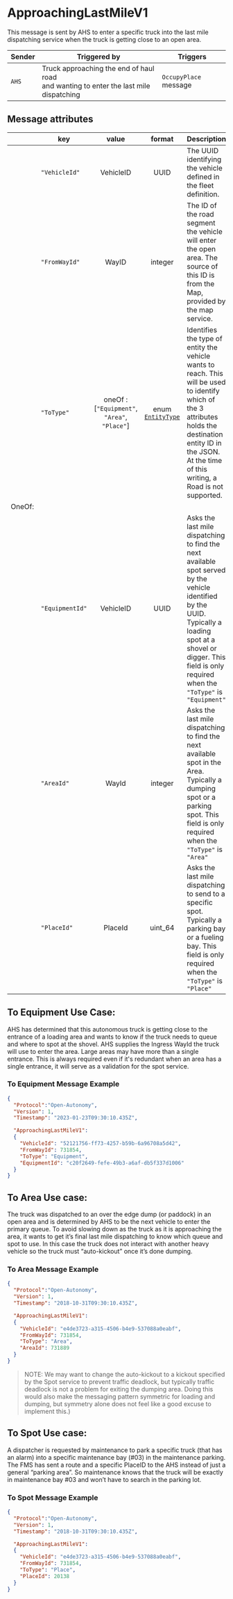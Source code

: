 # ApproachingLastMileV1

This message is sent by AHS to enter a specific truck into the last mile dispatching service when the truck is getting close to an open area.

|Sender| Triggered by | Triggers|
|---|---|---|
|`AHS` | Truck approaching the end of haul road <br>and wanting to enter the last mile dispatching| `OccupyPlace` message|

## Message attributes

||key |value |format | Description|
|---|---|:---:|:---:|---|
|| `"VehicleId"` | VehicleID | UUID | The UUID identifying the vehicle defined in the fleet definition. |
|| ``"FromWayId"`` | WayID | integer | The ID of the road segment the vehicle will enter the open area.  The source of this ID is from the Map, provided by the map service. |
|| ``"ToType"`` |  oneOf : [``"Equipment"``, ``"Area"``, ``"Place"``] | enum [`EntityType`](enum_Place.md#entitytype-enumeration) | Identifies the type of entity the vehicle wants to reach. This will be used to identify which of the 3 attributes holds the destination entity ID in the JSON.  At the time of this writing, a Road is not supported.|
|OneOf:||||
|| `"EquipmentId"` | VehicleID | UUID | Asks the last mile dispatching to find the next available spot served by the vehicle identified by the UUID.  Typically a loading spot at a shovel or digger. This field is only required when the ``"ToType"`` is ``"Equipment"`` |
||`"AreaId"`| WayId| integer| Asks the last mile dispatching to find the next available spot in the Area.  Typically a dumping spot or a parking spot.  This field is only required when the ``"ToType"`` is `"Area"` |
||`"PlaceId"`| PlaceId| uint_64| Asks the last mile dispatching to send to a specific spot. Typically a parking bay or a fueling bay. This field is only required when the ``"ToType"`` is ``"Place"`` |


## To Equipment Use Case:
AHS has determined that this autonomous truck is getting close to the entrance of a loading area and wants to know if the truck needs to queue and where to spot at the shovel.  AHS supplies the Ingress WayId the truck will use to enter the area. Large areas may have more than a single entrance.  This is always required even if it's redundant when an area has a single entrance, it will serve as a validation for the spot service.

### To Equipment Message Example
```json
{
  "Protocol":"Open-Autonomy",
  "Version": 1,
  "Timestamp": "2023-01-23T09:30:10.435Z",

  "ApproachingLastMileV1":
  {
	"VehicleId": "52121756-ff73-4257-b59b-6a96708a5d42",
	"FromWayId": 731854,
	"ToType": "Equipment",
	"EquipmentId": "c20f2649-fefe-49b3-a6af-db5f337d1006"
  }
}
```

## To Area Use case:
The truck was dispatched to an over the edge dump (or paddock) in an open area and is determined by AHS to be the next vehicle to enter the primary queue.  To avoid slowing down as the truck as it is approaching the area, it wants to get it’s final last mile dispatching to know which queue and spot to use.  In this case the truck does not interact with another heavy vehicle so the truck must “auto-kickout” once it’s done dumping.

### To Area Message Example
```json
{
  "Protocol":"Open-Autonomy",
  "Version": 1,
  "Timestamp": "2018-10-31T09:30:10.435Z",

  "ApproachingLastMileV1":
  {
	"VehicleId": "e4de3723-a315-4506-b4e9-537088a0eabf",
	"FromWayId": 731854,
	"ToType": "Area",
	"AreaId": 731889
  }
}
```
> NOTE: We may want to change the auto-kickout to a kickout specified by the Spot service to prevent traffic deadlock, but typically traffic deadlock is not a problem for exiting the dumping area.  Doing this would also make the messaging pattern symmetric for loading and dumping, but symmetry alone does not feel like a good excuse to implement this.)


## To Spot Use case:
A dispatcher is requested by maintenance to park a specific truck (that has an alarm) into a specific maintenance bay (#03) in the maintenance parking.  The FMS has sent a route and a specific PlaceID to the AHS instead of just a general “parking area”.  So maintenance knows that the truck will be exactly in maintenance bay #03 and won’t have to search in the parking lot.

### To Spot Message Example
```json
{
  "Protocol":"Open-Autonomy",
  "Version": 1,
  "Timestamp": "2018-10-31T09:30:10.435Z",

  "ApproachingLastMileV1":
  {
	"VehicleId": "e4de3723-a315-4506-b4e9-537088a0eabf",
	"FromWayId": 731854,
	"ToType": "Place",
	"PlaceId": 20138
  }
}
```

